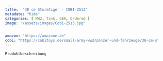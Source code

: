 ```yaml
---
title:  "38 cm Sturmtiger - COBI-2513"
metadate: "hide"
categories: [ WW2, Tank, GER, Ordered ]
image: "/assets/images/Cobi-2513.jpg"


amazon: "https://amazone.de"
cobi: "https://cobitoys.de/small-army-ww2/panzer-und-fahrzeuge/38-cm-sturmtiger,art,10124.html"
---
```

	Produktbeschreibung

	

